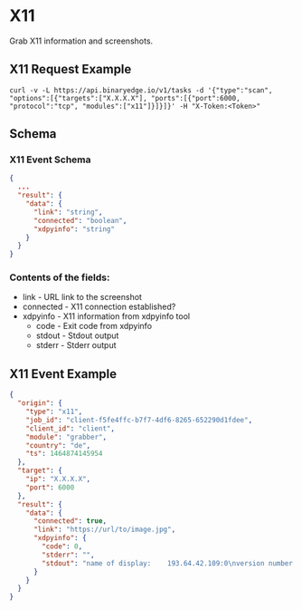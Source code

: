 # X11

Grab X11 information and screenshots.

## X11 Request Example

```
curl -v -L https://api.binaryedge.io/v1/tasks -d '{"type":"scan", "options":[{"targets":["X.X.X.X"], "ports":[{"port":6000, "protocol":"tcp", "modules":["x11"]}]}]}' -H "X-Token:<Token>"
```

## Schema

### X11 Event Schema

```json
{
  ...
  "result": {
    "data": {
      "link": "string",
      "connected": "boolean",
      "xdpyinfo": "string"
    }
  }
}
```

### Contents of the fields:

* link - URL link to the screenshot
* connected - X11 connection established?
* xdpyinfo - X11 information from xdpyinfo tool
    * code - Exit code from xdpyinfo
    * stdout - Stdout output
    * stderr - Stderr output

## X11 Event Example

```json
{
  "origin": {
    "type": "x11",
    "job_id": "client-f5fe4ffc-b7f7-4df6-8265-652290d1fdee",
    "client_id": "client",
    "module": "grabber",
    "country": "de",
    "ts": 1464874145954
  },
  "target": {
    "ip": "X.X.X.X",
    "port": 6000
  },
  "result": {
    "data": {
      "connected": true,
      "link": "https://url/to/image.jpg",
      "xdpyinfo": {
        "code": 0,
        "stderr": "",
        "stdout": "name of display:    193.64.42.109:0\nversion number:    11.0\nvendor string:    The X.Org Foundation\nvendor release number:    11501000\nX.Org version: 1.15.1\nmaximum request size:  16777212 bytes\nmotion buffer size:  256\nbitmap unit, bit order, pad..... "
      }
    }
  }
}
```
